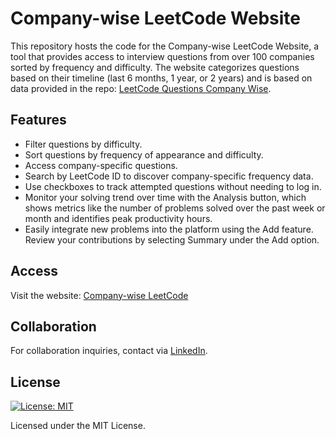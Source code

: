# Company-wise LeetCode Website

This repository hosts the code for the Company-wise LeetCode Website, a tool that provides access to interview questions from over 100 companies sorted by frequency and difficulty. The website categorizes questions based on their timeline (last 6 months, 1 year, or 2 years) and is based on data provided in the repo: [LeetCode Questions Company Wise](https://github.com/krishnadey30/LeetCode-Questions-CompanyWise.git).

## Features
- Filter questions by difficulty.
- Sort questions by frequency of appearance and difficulty.
- Access company-specific questions.
- Search by LeetCode ID to discover company-specific frequency data.
- Use checkboxes to track attempted questions without needing to log in.
- Monitor your solving trend over time with the Analysis button, which shows metrics like the number of problems solved over the past week or month and identifies peak productivity hours.
- Easily integrate new problems into the platform using the Add feature. Review your contributions by selecting Summary under the Add option.


## Access
Visit the website: [Company-wise LeetCode](https://company-wise-leetcode-farneet.netlify.app/)

## Collaboration
For collaboration inquiries, contact via [LinkedIn](https://www.linkedin.com/in/farneet-singh-6b155b208/).

## License
[![License: MIT](https://img.shields.io/badge/License-MIT-yellow.svg)](https://opensource.org/licenses/MIT)

Licensed under the MIT License.
